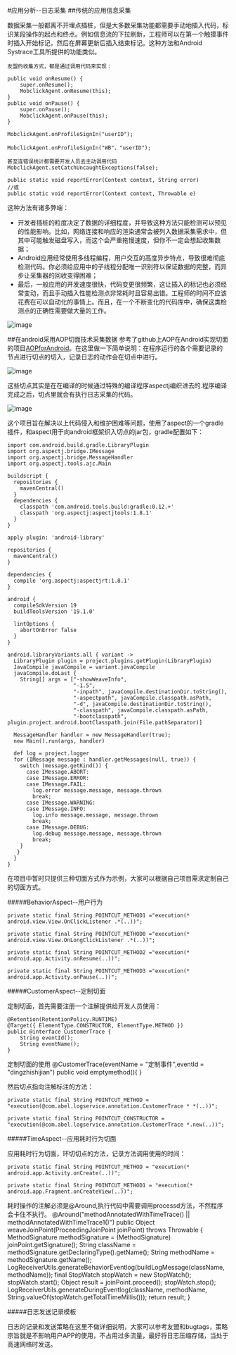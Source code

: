#应用分析--日志采集
##传统的应用信息采集
	
数据采集一般都离不开埋点插桩，但是大多数采集功能都需要手动地插入代码，标识某段操作的起点和终点。例如信息流的下拉刷新，工程师可以在第一个触摸事件时插入开始标记，然后在屏幕更新后插入结束标记。这种方法和Android Systrace工具所提供的功能类似。
	
	友盟的收集方式，都是通过调用代码来实现：

	public void onResume() {
		super.onResume();
		MobclickAgent.onResume(this);
	}
	public void onPause() {
		super.onPause();
		MobclickAgent.onPause(this);
	}
	
	MobclickAgent.onProfileSignIn("userID");
	
	MobclickAgent.onProfileSignIn("WB"，"userID");
	
	甚至连错误统计都需要开发人员去主动调用代码
	MobclickAgent.setCatchUncaughtExceptions(false); 
	
	public static void reportError(Context context, String error)   
	//或  
	public static void reportError(Context context, Throwable e)
	
这种方法有诸多弊端：

- 开发者插桩的粒度决定了数据的详细程度，并导致这种方法只能检测可以预见的性能影响。比如，网络连接和响应的渲染通常会被列入数据采集需求中，但其中可能触发磁盘写入，而这个会严重拖慢速度，但你不一定会想起收集数据；
- Android应用经常使用多线程编程，用户交互的高度异步特点，导致很难彻底检测代码。你必须给应用中的子线程分配唯一识别符以保证数据的完整，而异步让采集器的回收变得困难；
- 最后，一般应用的开发速度很快，代码变更很频繁，这让插入的标记也必须经常变动，而且手动插入性能检测点非常耗时且容易出错。工程师的时间不应该花费在可以自动化的事情上。而且，在一个不断变化的代码库中，确保这类检测点的正确性需要做大量的工作。

![image](https://github.com/Abelzzg/AOP_LOG_CONNECTOR/raw/master/screen/640.jpeg)

##在android采用AOP切面技术采集数据
参考了github上AOP在Android实现切面的项目[AOPforAndroid](http://fernandocejas.com/2014/08/03/aspect-oriented-programming-in-android/)。在这里做一下简单说明：在程序运行的各个需要记录的节点进行切点的切入，记录日志的动作会在切点中进行。

![image](https://github.com/Abelzzg/AOP_LOG_CONNECTOR/raw/master/screen/aop.png)

这些切点其实是在在编译的时候通过特殊的编译程序aspectj编织进去的.程序编译完成之后，切点里就会有执行日志采集的代码。

![image](https://github.com/Abelzzg/AOP_LOG_CONNECTOR/raw/master/screen/compilation_process.png)

这个项目旨在解决以上代码侵入和维护困难等问题，使用了aspect的一个gradle插件，和aspect用于向android框架织入切点的jar包，gradle配置如下：

	import com.android.build.gradle.LibraryPlugin
	import org.aspectj.bridge.IMessage
	import org.aspectj.bridge.MessageHandler
	import org.aspectj.tools.ajc.Main
	 
	buildscript {
	  repositories {
    	mavenCentral()
	  }
	  dependencies {
    	classpath 'com.android.tools.build:gradle:0.12.+'
    	classpath 'org.aspectj:aspectjtools:1.8.1'
	  }
	}
 
	apply plugin: 'android-library'
 
	repositories {
	  mavenCentral()
	}
	 
	dependencies {
	  compile 'org.aspectj:aspectjrt:1.8.1'
	}
	 
	android {
	  compileSdkVersion 19
	  buildToolsVersion '19.1.0'
	 
	  lintOptions {
	    abortOnError false
	  }
	}
 
	android.libraryVariants.all { variant ->
	  LibraryPlugin plugin = project.plugins.getPlugin(LibraryPlugin)
	  JavaCompile javaCompile = variant.javaCompile
	  javaCompile.doLast {
	    String[] args = ["-showWeaveInfo",
	                     "-1.5",
	                     "-inpath", javaCompile.destinationDir.toString(),
	                     "-aspectpath", javaCompile.classpath.asPath,
	                     "-d", javaCompile.destinationDir.toString(),
	                     "-classpath", javaCompile.classpath.asPath,
	                     "-bootclasspath", plugin.project.android.bootClasspath.join(File.pathSeparator)]
 
      MessageHandler handler = new MessageHandler(true);
      new Main().run(args, handler)
 
      def log = project.logger
      for (IMessage message : handler.getMessages(null, true)) {
        switch (message.getKind()) {
          case IMessage.ABORT:
          case IMessage.ERROR:
          case IMessage.FAIL:
            log.error message.message, message.thrown
            break;
          case IMessage.WARNING:
          case IMessage.INFO:
            log.info message.message, message.thrown
            break;
          case IMessage.DEBUG:
            log.debug message.message, message.thrown
            break;
        }
       }
	  }
	}

在项目中暂时只提供三种切面方式作为示例，大家可以根据自己项目需求定制自己的切面方式。

#####BehaviorAspect--用户行为


	private static final String POINTCUT_METHOD1 ="execution(* android.view.View.OnClickListener .*(..))";

	private static final String POINTCUT_METHOD0 ="execution(* android.view.View.OnLongClickListener .*(..))";

	private static final String POINTCUT_METHOD2 ="execution(* android.app.Activity.onResume(..))";

	private static final String POINTCUT_METHOD3 ="execution(* android.app.Activity.onPause(..))";


#####CustomerAspect--定制切面

定制切面，首先需要注册一个注解提供给开发人员使用：

	@Retention(RetentionPolicy.RUNTIME)
	@Target({ ElementType.CONSTRUCTOR, ElementType.METHOD })
	public @interface CustomerTrace {
	    String eventId();
	    String eventName();
	}
	
定制切面的使用
 @CustomerTrace(eventName = "定制事件",eventId = "dingzhishijian")
    public void emptymethod(){
    }

然后切点指向注解标注的方法：

	private static final String POINTCUT_METHOD = 	"execution(@com.abel.logservice.annotation.CustomerTrace * *(..))";

	private static final String POINTCUT_CONSTRUCTOR = 	"execution(@com.abel.logservice.annotation.CustomerTrace *.new(..))";

#####TimeAspect--应用耗时行为切面

应用耗时行为切面，环切切点的方法，记录方法调用使用的时间：

	private static final String POINTCUT_METHOD = "execution(* android.app.Activity.onCreate(..))";
            
	private static final String POINTCUT_METHOD1 = "execution(* android.app.Fragment.onCreateView(..))";
	
耗时操作的注解必须是@Around,执行代码中需要调用processd方法，不然程序会卡住不执行。
	@Around("methodAnnotatedWithTimeTrace() || methodAnnotatedWithTimeTrace1()")
	public Object weaveJoinPoint(ProceedingJoinPoint joinPoint) throws Throwable {
	  MethodSignature methodSignature = (MethodSignature) joinPoint.getSignature();
	    String className = methodSignature.getDeclaringType().getName();
	    String methodName = methodSignature.getName();
	    LogReceiverUtils.generateBehaviorEventlog(buildLogMessage(className,methodName));
	    final StopWatch stopWatch = new StopWatch();
	    stopWatch.start();
	    Object result = joinPoint.proceed();
	    stopWatch.stop();
	    LogReceiverUtils.generateDuringEventlog(className, methodName, String.valueOf(stopWatch.getTotalTimeMillis()));
	    return result;
	 }

#####日志发送记录模板

日志的记录和发送策略在这里不做详细说明，大家可以参考友盟和bugtags，策略宗旨就是不影响用户APP的使用，不占用过多流量，最好将日志压缩存储，当处于高速网络时发送。









